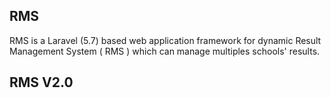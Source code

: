 ## RMS

RMS is a Laravel (5.7) based web application framework for dynamic Result Management System ( RMS ) which can manage multiples schools' results. 

## RMS V2.0
